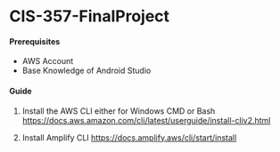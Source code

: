 # CIS-357-FinalProject

#### Prerequisites

- AWS Account
- Base Knowledge of Android Studio

#### Guide

1. Install the AWS CLI either for Windows CMD or Bash
https://docs.aws.amazon.com/cli/latest/userguide/install-cliv2.html

2. Install Amplify CLI
https://docs.amplify.aws/cli/start/install


